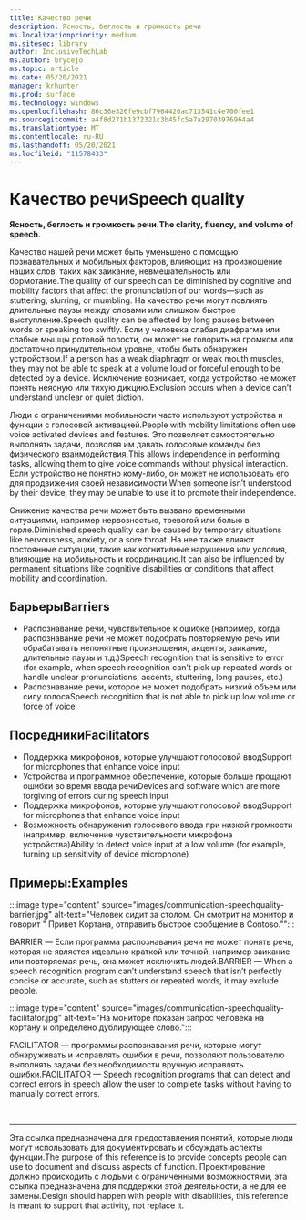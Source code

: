 ```yaml
---
title: Качество речи
description: Ясность, беглость и громкость речи
ms.localizationpriority: medium
ms.sitesec: library
author: InclusiveTechLab
ms.author: brycejo
ms.topic: article
ms.date: 05/20/2021
manager: krhunter
ms.prod: surface
ms.technology: windows
ms.openlocfilehash: 86c36e326fe9cbf7964420ac713541c4e700fee1
ms.sourcegitcommit: a4f8d271b1372321c3b45fc5a7a29703976964a4
ms.translationtype: MT
ms.contentlocale: ru-RU
ms.lasthandoff: 05/20/2021
ms.locfileid: "11578433"
---
```

# <a name="speech-quality"></a><span data-ttu-id="188d8-103">Качество речи</span><span class="sxs-lookup"><span data-stu-id="188d8-103">Speech quality</span></span>

**<span data-ttu-id="188d8-104">Ясность, беглость и громкость речи.</span><span class="sxs-lookup"><span data-stu-id="188d8-104">The clarity, fluency, and volume of speech.</span></span>**

<span data-ttu-id="188d8-105">Качество нашей речи может быть уменьшено с помощью познавательных и мобильных факторов, влияющих на произношение наших слов, таких как заикание, невмешательность или бормотание.</span><span class="sxs-lookup"><span data-stu-id="188d8-105">The quality of our speech can be diminished by cognitive and mobility factors that affect the pronunciation of our words—such as stuttering, slurring, or mumbling.</span></span> <span data-ttu-id="188d8-106">На качество речи могут повлиять длительные паузы между словами или слишком быстрое выступление.</span><span class="sxs-lookup"><span data-stu-id="188d8-106">Speech quality can be affected by long pauses between words or speaking too swiftly.</span></span> <span data-ttu-id="188d8-107">Если у человека слабая диафрагма или слабые мышцы ротовой полости, он может не говорить на громком или достаточно принудительном уровне, чтобы быть обнаружен устройством.</span><span class="sxs-lookup"><span data-stu-id="188d8-107">If a person has a weak diaphragm or weak mouth muscles, they may not be able to speak at a volume loud or forceful enough to be detected by a device.</span></span> <span data-ttu-id="188d8-108">Исключение возникает, когда устройство не может понять неясную или тихую дикцию.</span><span class="sxs-lookup"><span data-stu-id="188d8-108">Exclusion occurs when a device can’t understand unclear or quiet diction.</span></span>

<span data-ttu-id="188d8-109">Люди с ограничениями мобильности часто используют устройства и функции с голосовой активацией.</span><span class="sxs-lookup"><span data-stu-id="188d8-109">People with mobility limitations often use voice activated devices and features.</span></span> <span data-ttu-id="188d8-110">Это позволяет самостоятельно выполнять задачи, позволяя им давать голосовые команды без физического взаимодействия.</span><span class="sxs-lookup"><span data-stu-id="188d8-110">This allows independence in performing tasks, allowing them to give voice commands without physical interaction.</span></span> <span data-ttu-id="188d8-111">Если устройство не понятно кому-либо, он может не использовать его для продвижения своей независимости.</span><span class="sxs-lookup"><span data-stu-id="188d8-111">When someone isn’t understood by their device, they may be unable to use it to promote their independence.</span></span>

<span data-ttu-id="188d8-112">Снижение качества речи может быть вызвано временными ситуациями, например нервозностью, тревогой или болью в горле.</span><span class="sxs-lookup"><span data-stu-id="188d8-112">Diminished speech quality can be caused by temporary situations like nervousness, anxiety, or a sore throat.</span></span> <span data-ttu-id="188d8-113">На нее также влияют постоянные ситуации, такие как когнитивные нарушения или условия, влияющие на мобильность и координацию.</span><span class="sxs-lookup"><span data-stu-id="188d8-113">It can also be influenced by permanent situations like cognitive disabilities or conditions that affect mobility and coordination.</span></span>

## <a name="barriers"></a><span data-ttu-id="188d8-114">Барьеры</span><span class="sxs-lookup"><span data-stu-id="188d8-114">Barriers</span></span>
* <span data-ttu-id="188d8-115">Распознавание речи, чувствительное к ошибке (например, когда распознавание речи не может подобрать повторяемую речь или обрабатывать непонятные произношения, акценты, заикание, длительные паузы и т.д.)</span><span class="sxs-lookup"><span data-stu-id="188d8-115">Speech recognition that is sensitive to error (for example, when speech recognition can't pick up repeated words or handle unclear pronunciations, accents, stuttering, long pauses, etc.)</span></span>
* <span data-ttu-id="188d8-116">Распознавание речи, которое не может подобрать низкий объем или силу голоса</span><span class="sxs-lookup"><span data-stu-id="188d8-116">Speech recognition that is not able to pick up low volume or force of voice</span></span>

## <a name="facilitators"></a><span data-ttu-id="188d8-117">Посредники</span><span class="sxs-lookup"><span data-stu-id="188d8-117">Facilitators</span></span>
* <span data-ttu-id="188d8-118">Поддержка микрофонов, которые улучшают голосовой ввод</span><span class="sxs-lookup"><span data-stu-id="188d8-118">Support for microphones that enhance voice input</span></span>
* <span data-ttu-id="188d8-119">Устройства и программное обеспечение, которые больше прощают ошибки во время ввода речи</span><span class="sxs-lookup"><span data-stu-id="188d8-119">Devices and software which are more forgiving of errors during speech input</span></span>
* <span data-ttu-id="188d8-120">Поддержка микрофонов, которые улучшают голосовой ввод</span><span class="sxs-lookup"><span data-stu-id="188d8-120">Support for microphones that enhance voice input</span></span>
* <span data-ttu-id="188d8-121">Возможность обнаружения голосового ввода при низкой громкости (например, включение чувствительности микрофона устройства)</span><span class="sxs-lookup"><span data-stu-id="188d8-121">Ability to detect voice input at a low volume (for example, turning up sensitivity of device microphone)</span></span>

## <a name="examples"></a><span data-ttu-id="188d8-122">Примеры:</span><span class="sxs-lookup"><span data-stu-id="188d8-122">Examples</span></span>

:::image type="content" source="images/communication-speechquality-barrier.jpg" alt-text="Человек сидит за столом. Он смотрит на монитор и говорит &quot; Привет Кортана, отправить быстрое сообщение в Contoso.&quot;":::

<span data-ttu-id="188d8-125">BARRIER — Если программа распознавания речи не может понять речь, которая не является идеально краткой или точной, например заикание или повторяемая речь, она может исключить людей.</span><span class="sxs-lookup"><span data-stu-id="188d8-125">BARRIER — When a speech recognition program can’t understand speech that isn’t perfectly concise or accurate, such as stutters or repeated words, it may exclude people.</span></span> 

:::image type="content" source="images/communication-speechquality-facilitator.jpg" alt-text="На мониторе показан запрос человека на кортану и определено дублирующее слово.":::

<span data-ttu-id="188d8-127">FACILITATOR — программы распознавания речи, которые могут обнаруживать и исправлять ошибки в речи, позволяют пользователю выполнять задачи без необходимости вручную исправлять ошибки.</span><span class="sxs-lookup"><span data-stu-id="188d8-127">FACILITATOR — Speech recognition programs that can detect and correct errors in speech allow the user to complete tasks without having to manually correct errors.</span></span>

&nbsp;

[comment]: # (Заявление footer)
___
<span data-ttu-id="188d8-129">Эта ссылка предназначена для предоставления понятий, которые люди могут использовать для документировать и обсуждать аспекты функции.</span><span class="sxs-lookup"><span data-stu-id="188d8-129">The purpose of this reference is to provide concepts people can use to document and discuss aspects of function.</span></span> <span data-ttu-id="188d8-130">Проектирование должно происходить с людьми с ограниченными возможностями, эта ссылка предназначена для поддержки этой деятельности, а не для ее замены.</span><span class="sxs-lookup"><span data-stu-id="188d8-130">Design should happen with people with disabilities, this reference is meant to support that activity, not replace it.</span></span> 